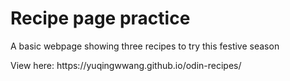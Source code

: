 <h1>Recipe page practice</h1>
<p>A basic webpage showing three recipes to try this festive season<p>
<p>View here: https://yuqingwwang.github.io/odin-recipes/</p>
